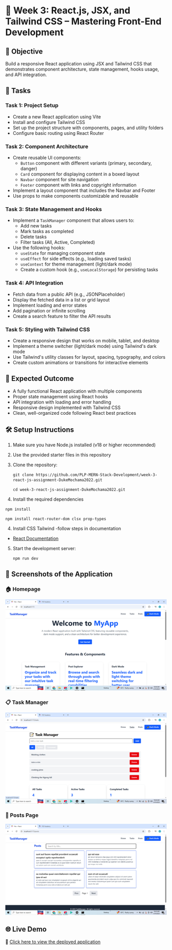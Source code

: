 # 🎨 Week 3: React.js, JSX, and Tailwind CSS – Mastering Front-End Development

## 🚀 Objective

Build a responsive React application using JSX and Tailwind CSS that demonstrates component architecture, state management, hooks usage, and API integration.

## 📂 Tasks

### Task 1: Project Setup

- Create a new React application using Vite
- Install and configure Tailwind CSS
- Set up the project structure with components, pages, and utility folders
- Configure basic routing using React Router

### Task 2: Component Architecture

- Create reusable UI components:
  - `Button` component with different variants (primary, secondary, danger)
  - `Card` component for displaying content in a boxed layout
  - `Navbar` component for site navigation
  - `Footer` component with links and copyright information
- Implement a layout component that includes the Navbar and Footer
- Use props to make components customizable and reusable

### Task 3: State Management and Hooks

- Implement a `TaskManager` component that allows users to:
  - Add new tasks
  - Mark tasks as completed
  - Delete tasks
  - Filter tasks (All, Active, Completed)
- Use the following hooks:
  - `useState` for managing component state
  - `useEffect` for side effects (e.g., loading saved tasks)
  - `useContext` for theme management (light/dark mode)
  - Create a custom hook (e.g., `useLocalStorage`) for persisting tasks

### Task 4: API Integration

- Fetch data from a public API (e.g., JSONPlaceholder)
- Display the fetched data in a list or grid layout
- Implement loading and error states
- Add pagination or infinite scrolling
- Create a search feature to filter the API results

### Task 5: Styling with Tailwind CSS

- Create a responsive design that works on mobile, tablet, and desktop
- Implement a theme switcher (light/dark mode) using Tailwind's dark mode
- Use Tailwind's utility classes for layout, spacing, typography, and colors
- Create custom animations or transitions for interactive elements

## 🧪 Expected Outcome

- A fully functional React application with multiple components
- Proper state management using React hooks
- API integration with loading and error handling
- Responsive design implemented with Tailwind CSS
- Clean, well-organized code following React best practices

## 🛠️ Setup Instructions

1. Make sure you have Node.js installed (v18 or higher recommended)
2. Use the provided starter files in this repository
3. Clone the repository:

   ```
   git clone https://github.com/PLP-MERN-Stack-Development/week-3-react-js-assignment-DukeMochama2022.git
   ```

   ```
   cd week-3-react-js-assignment-DukeMochama2022.git
   ```

4. Install the required dependencies

  ```
  npm install
  ```

  ```
  npm install react-router-dom clsx prop-types
  ```

4. Install CSS Tailwind -follow steps in documentation
- [React Documentation](https://tailwindcss.com/docs/installation/using-vite)

5. Start the development server:
   ```
   npm run dev
   ```

## 📸 Screenshots of the Application

### 🏠 Homepage
![Homepage Screenshot](screenshots/Screenshot%201.png)

### 📋 Task Manager
![TaskManager Screenshot](screenshots/Screenshot%202.png)

### 📰 Posts Page
![Posts Screenshot](screenshots/Screenshot%203.png)


## 🌐 Live Demo

🔗 [Click here to view the deployed application](https://task-posts.netlify.app/)


